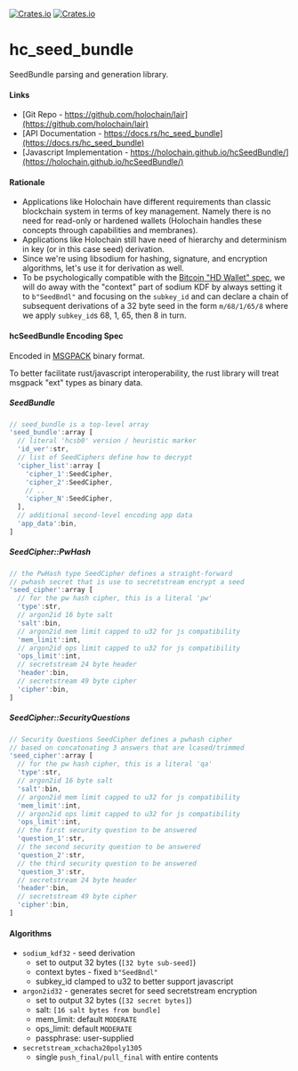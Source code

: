 <a href="https://github.com/holochain/lair/blob/master/LICENSE-APACHE">![Crates.io](https://img.shields.io/crates/l/hc_seed_bundle)</a>
<a href="https://crates.io/crates/hc_seed_bundle">![Crates.io](https://img.shields.io/crates/v/hc_seed_bundle)</a>

# hc_seed_bundle

SeedBundle parsing and generation library.

#### Links

- [Git Repo - https://github.com/holochain/lair](https://github.com/holochain/lair)
- [API Documentation - https://docs.rs/hc_seed_bundle](https://docs.rs/hc_seed_bundle)
- [Javascript Implementation - https://holochain.github.io/hcSeedBundle/](https://holochain.github.io/hcSeedBundle/)

#### Rationale

- Applications like Holochain have different requirements than classic blockchain system in terms of key management. Namely there is no need for read-only or hardened wallets (Holochain handles these concepts through capabilities and membranes).
- Applications like Holochain still have need of hierarchy and determinism in key (or in this case seed) derivation.
- Since we're using libsodium for hashing, signature, and encryption algorithms, let's use it for derivation as well.
- To be psychologically compatible with the [Bitcoin "HD Wallet" spec](https://github.com/bitcoin/bips/blob/master/bip-0032.mediawiki), we will do away with the "context" part of sodium KDF by always setting it to `b"SeedBndl"` and focusing on the `subkey_id` and can declare a chain of subsequent derivations of a 32 byte seed in the form `m/68/1/65/8` where we apply `subkey_id`s 68, 1, 65, then 8 in turn.

#### hcSeedBundle Encoding Spec

Encoded in [MSGPACK](https://msgpack.org/index.html) binary format.

To better facilitate rust/javascript interoperability, the rust library will treat msgpack "ext" types as binary data.

##### SeedBundle

```javascript
// seed_bundle is a top-level array
'seed_bundle':array [
  // literal 'hcsb0' version / heuristic marker
  'id_ver':str,
  // list of SeedCiphers define how to decrypt
  'cipher_list':array [
    'cipher_1':SeedCipher,
    'cipher_2':SeedCipher,
    // ..
    'cipher_N':SeedCipher,
  ],
  // additional second-level encoding app data
  'app_data':bin,
]
```

##### SeedCipher::PwHash

```javascript
// the PwHash type SeedCipher defines a straight-forward
// pwhash secret that is use to secretstream encrypt a seed
'seed_cipher':array [
  // for the pw hash cipher, this is a literal 'pw'
  'type':str,
  // argon2id 16 byte salt
  'salt':bin,
  // argon2id mem limit capped to u32 for js compatibility
  'mem_limit':int,
  // argon2id ops limit capped to u32 for js compatibility
  'ops_limit':int,
  // secretstream 24 byte header
  'header':bin,
  // secretstream 49 byte cipher
  'cipher':bin,
]
```

##### SeedCipher::SecurityQuestions

```javascript
// Security Questions SeedCipher defines a pwhash cipher
// based on concatonating 3 answers that are lcased/trimmed
'seed_cipher':array [
  // for the pw hash cipher, this is a literal 'qa'
  'type':str,
  // argon2id 16 byte salt
  'salt':bin,
  // argon2id mem limit capped to u32 for js compatibility
  'mem_limit':int,
  // argon2id ops limit capped to u32 for js compatibility
  'ops_limit':int,
  // the first security question to be answered
  'question_1':str,
  // the second security question to be answered
  'question_2':str,
  // the third security question to be answered
  'question_3':str,
  // secretstream 24 byte header
  'header':bin,
  // secretstream 49 byte cipher
  'cipher':bin,
]
```

#### Algorithms

- `sodium_kdf32` - seed derivation
  - set to output 32 bytes (`[32 byte sub-seed]`)
  - context bytes - fixed `b"SeedBndl"`
  - subkey_id clamped to u32 to better support javascript
- `argon2id32` - generates secret for seed secretstream encryption
  - set to output 32 bytes (`[32 secret bytes]`)
  - salt: `[16 salt bytes from bundle]`
  - mem_limit: default `MODERATE`
  - ops_limit: default `MODERATE`
  - passphrase: user-supplied
- `secretstream_xchacha20poly1305`
  - single `push_final/pull_final` with entire contents
